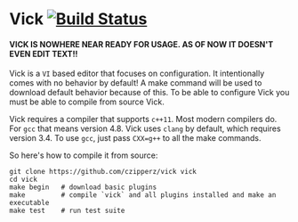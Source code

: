 # Vick [![Build Status](https://travis-ci.org/czipperz/vick.svg)](https://travis-ci.org/czipperz/vick)

#### VICK IS NOWHERE NEAR READY FOR USAGE.  AS OF NOW IT DOESN'T EVEN EDIT TEXT!!

Vick is a `VI` based editor that focuses on configuration.  It
intentionally comes with no behavior by default!  A make command will
be used to download default behavior because of this.  To be able to
configure Vick you must be able to compile from source Vick.

Vick requires a compiler that supports `c++11`.  Most modern compilers
do.  For `gcc` that means version 4.8.  Vick uses `clang` by default,
which requires version 3.4.  To use `gcc`, just pass `CXX=g++` to all
the make commands.

So here's how to compile it from source:

    git clone https://github.com/czipperz/vick vick
    cd vick
    make begin   # download basic plugins
    make         # compile `vick` and all plugins installed and make an executable
    make test    # run test suite
